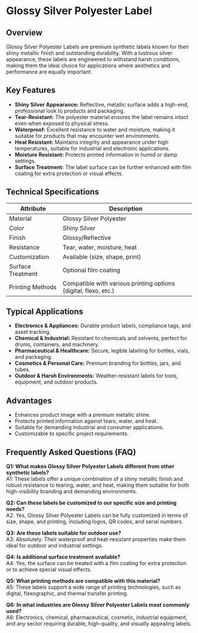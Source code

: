# Glossy Silver Polyester Label

## Overview

Glossy Silver Polyester Labels are premium synthetic labels known for their shiny metallic finish and outstanding durability. With a lustrous silver appearance, these labels are engineered to withstand harsh conditions, making them the ideal choice for applications where aesthetics and performance are equally important.

## Key Features

- **Shiny Silver Appearance:** Reflective, metallic surface adds a high-end, professional look to products and packaging.
- **Tear-Resistant:** The polyester material ensures the label remains intact even when exposed to physical stress.
- **Waterproof:** Excellent resistance to water and moisture, making it suitable for products that may encounter wet environments.
- **Heat Resistant:** Maintains integrity and appearance under high temperatures, suitable for industrial and electronic applications.
- **Moisture Resistant:** Protects printed information in humid or damp settings.
- **Surface Treatment:** The label surface can be further enhanced with film coating for extra protection or visual effects.

## Technical Specifications

| Attribute                 | Description                   |
|---------------------------|-------------------------------|
| Material                  | Glossy Silver Polyester       |
| Color                     | Shiny Silver                  |
| Finish                    | Glossy/Reflective             |
| Resistance                | Tear, water, moisture, heat   |
| Customization             | Available (size, shape, print)|
| Surface Treatment         | Optional film coating         |
| Printing Methods          | Compatible with various printing options (digital, flexo, etc.) |

## Typical Applications

- **Electronics & Appliances:** Durable product labels, compliance tags, and asset tracking.
- **Chemical & Industrial:** Resistant to chemicals and solvents, perfect for drums, containers, and machinery.
- **Pharmaceutical & Healthcare:** Secure, legible labeling for bottles, vials, and packaging.
- **Cosmetics & Personal Care:** Premium branding for bottles, jars, and tubes.
- **Outdoor & Harsh Environments:** Weather-resistant labels for tools, equipment, and outdoor products.

## Advantages

- Enhances product image with a premium metallic shine.
- Protects printed information against tears, water, and heat.
- Suitable for demanding industrial and consumer applications.
- Customizable to specific project requirements.

## Frequently Asked Questions (FAQ)

**Q1: What makes Glossy Silver Polyester Labels different from other synthetic labels?**  
A1: These labels offer a unique combination of a shiny metallic finish and robust resistance to tearing, water, and heat, making them suitable for both high-visibility branding and demanding environments.

**Q2: Can these labels be customized to our specific size and printing needs?**  
A2: Yes, Glossy Silver Polyester Labels can be fully customized in terms of size, shape, and printing, including logos, QR codes, and serial numbers.

**Q3: Are these labels suitable for outdoor use?**  
A3: Absolutely. Their waterproof and heat-resistant properties make them ideal for outdoor and industrial settings.

**Q4: Is additional surface treatment available?**  
A4: Yes, the surface can be treated with a film coating for extra protection or to achieve special visual effects.

**Q5: What printing methods are compatible with this material?**  
A5: These labels support a wide range of printing technologies, such as digital, flexographic, and thermal transfer printing.

**Q6: In what industries are Glossy Silver Polyester Labels most commonly used?**  
A6: Electronics, chemical, pharmaceutical, cosmetic, industrial equipment, and any sector requiring durable, high-quality, and visually appealing labels.